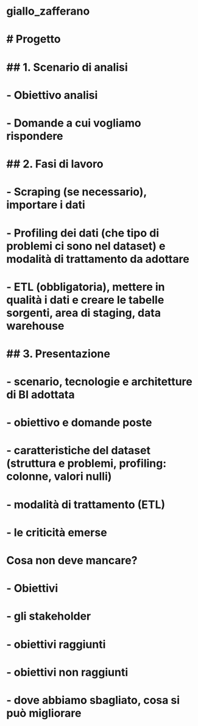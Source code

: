 # giallo_zafferano

# # Progetto

# ## 1. Scenario di analisi

# - Obiettivo analisi 
# - Domande a cui vogliamo rispondere
# 

# ## 2. Fasi di lavoro 

# - Scraping (se necessario), importare i dati 
# - Profiling dei dati (che tipo di problemi ci sono nel dataset) e modalità di trattamento da adottare
# - ETL (obbligatoria), mettere in qualità i dati e creare le tabelle sorgenti, area di staging, data warehouse

# ## 3. Presentazione

# - scenario, tecnologie e architetture di BI adottata
# - obiettivo e domande poste
# - caratteristiche del dataset (struttura e problemi, profiling: colonne, valori nulli)
# - modalità di trattamento (ETL)
# - le criticità emerse

# Cosa non deve mancare?
# - Obiettivi 
# - gli stakeholder
# - obiettivi raggiunti
# - obiettivi non raggiunti
# - dove abbiamo sbagliato, cosa si può migliorare

